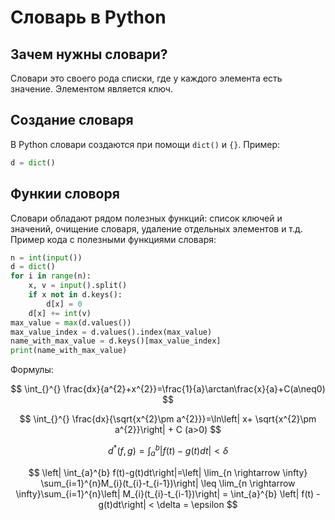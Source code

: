# Словарь в Python

## Зачем нужны словари?

Словари это своего рода списки, где у каждого элемента есть значение. Элементом является ключ.

## Создание словаря

В Python словари создаются при помощи `dict()` и `{}`.
Пример:

```python
d = dict()
```

## Функии словоря

Словари обладают рядом полезных функций: список ключей и значений, очищение словаря, удаление отдельных элементов и т.д.
Пример кода с полезными функциями словаря:

```python
n = int(input())
d = dict()
for i in range(n):
    x, v = input().split()
    if x not in d.keys():
        d[x] = 0
    d[x] += int(v)
max_value = max(d.values())
max_value_index = d.values().index(max_value)
name_with_max_value = d.keys()[max_value_index]
print(name_with_max_value)
```

Формулы:

$$
\int_{}^{} \frac{dx}{a^{2}+x^{2}}=\frac{1}{a}\arctan\frac{x}{a}+C(a\neq0)
$$

$$
\int_{}^{} \frac{dx}{\sqrt{x^{2}\pm a^{2}}}=\ln\left| x+ \sqrt{x^{2}\pm a^{2}}\right| + C (a>0)
$$

$$
d^{*}(f, g) =\int_{a}^{b}\left|f(t) - g(t)dt\right| < \delta
$$

$$
\left| \int_{a}^{b} f(t)-g(t)dt\right|=\left| \lim_{n \rightarrow \infty} \sum_{i=1}^{n}M_{i}(t_{i}-t_{i-1})\right| \leq \lim_{n \rightarrow \infty}\sum_{i=1}^{n}\left| M_{i}(t_{i}-t_{i-1})\right| = \int_{a}^{b} \left| f(t) - g(t)dt\right| < \delta = \epsilon
$$
